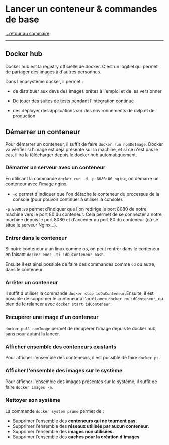 # Lancer un conteneur & commandes de base

[...retour au sommaire](../sommaire.md)

---

## Docker hub

Docker hub est la registry officielle de docker. C'est un logitiel qui permet de partager des images à d'autres personnes.

Dans l'écosystème docker, il permet :

* de distribuer aux devs des images prêtes à l'emploi et de les versionner

* De jouer des suites de tests pendant l'intégration continue

* des déployer des applications sur des environnements de dvlp et de production

## Démarrer un conteneur

Pour démarrer un conteneur, il suffit de faire `docker run nomDeImage`. Docker va vérifier si l'image est déjà présente sur la machine, et si ce n'est pas le cas, il ira la télécharger depuis le docker hub automatiquement.

### Démarrer un serveur avec un conteneur

En utilisant la commande `docker run -d -p 8080:80 nginx`, on démarre un conteneur avec l'image nginx.

* `-d` permet d'indiquer que l'on détache le conteneur du processus de la console (pour pouvoir continuer à utiliser la console).

`-p 8080:80` permet d'indiquer que l'on redirige le port 8080 de notre machine vers le port 80 du conteneur. Cela permet de se connecter à notre machine depuis le port 8080 et d'accéder au port 80 du conteneur (où se situe le serveur Nginx...).

### Entrer dans le conteneur

Si notre conteneur a un linux comme os, on peut rentrer dans le conteneur en faisant `docker exec -ti idDuConteneur bash`.

Ensuite il est ainsi possible de faire des commandes comme `cd` ou autre, dans le conteneur.

### Arrêter un conteneur

Il suffit d'utiliser la commande `docker stop idDuConteneur`.Ensuite, il est possible de supprimer le conteneur à l'arrêt avec `docker rm idConteneur`, ou bien de le relancer avec `docker start idConteneur`.

### Recupérer une image d'un conteneur

`docker pull nomImage` permet de récupérer l'image depuis le docker hub, sans pour autant la lancer.

### Afficher ensemble des conteneurs existants

Pour afficher l'ensemble des conteneurs, il est possible de faire `docker ps`.

### Afficher l'ensemble des images sur le système

Pour afficher l'ensemble des images présentes sur le système, il suffit de faire `docker images -a`.

### Nettoyer son système

La commande `docker system prune` permet de :

* Supprimer l'ensemble des **conteneurs qui ne tournent pas.**
* Supprimer l'ensemble des **réseaux utilisés par aucun conteneur.**
* Supprimer l'ensemble des **images non utilisées.**
* Supprimer l'ensemble des **caches pour la création d'images.**